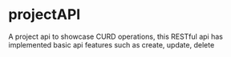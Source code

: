# projectAPI
A project api to showcase CURD operations, this RESTful api has implemented basic api features such as create, update, delete
